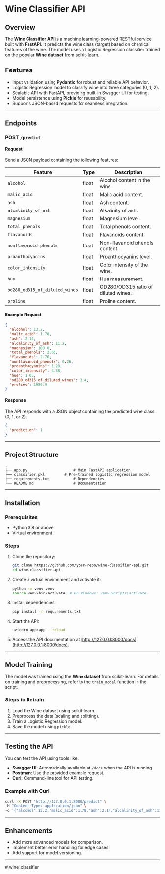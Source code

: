 # Wine Classifier API

## Overview

The **Wine Classifier API** is a machine learning-powered RESTful service built with **FastAPI**. It predicts the wine class (target) based on chemical features of the wine. The model uses a Logistic Regression classifier trained on the popular **Wine dataset** from scikit-learn.

## Features

- Input validation using **Pydantic** for robust and reliable API behavior.
- Logistic Regression model to classify wine into three categories (0, 1, 2).
- Scalable API with FastAPI, providing built-in Swagger UI for testing.
- Model persistence using **Pickle** for reusability.
- Supports JSON-based requests for seamless integration.

---

## Endpoints

### **POST** `/predict`

#### Request

Send a JSON payload containing the following features:

| Feature                        | Type  | Description                         |
| ------------------------------ | ----- | ----------------------------------- |
| `alcohol`                      | float | Alcohol content in the wine.        |
| `malic_acid`                   | float | Malic acid content.                 |
| `ash`                          | float | Ash content.                        |
| `alcalinity_of_ash`            | float | Alkalinity of ash.                  |
| `magnesium`                    | float | Magnesium level.                    |
| `total_phenols`                | float | Total phenols content.              |
| `flavanoids`                   | float | Flavanoids content.                 |
| `nonflavanoid_phenols`         | float | Non-flavanoid phenols content.      |
| `proanthocyanins`              | float | Proanthocyanins level.              |
| `color_intensity`              | float | Color intensity of the wine.        |
| `hue`                          | float | Hue measurement.                    |
| `od280_od315_of_diluted_wines` | float | OD280/OD315 ratio of diluted wines. |
| `proline`                      | float | Proline content.                    |

#### Example Request

```json
{
  "alcohol": 13.2,
  "malic_acid": 1.78,
  "ash": 2.14,
  "alcalinity_of_ash": 11.2,
  "magnesium": 100.0,
  "total_phenols": 2.65,
  "flavanoids": 2.76,
  "nonflavanoid_phenols": 0.26,
  "proanthocyanins": 1.28,
  "color_intensity": 4.38,
  "hue": 1.05,
  "od280_od315_of_diluted_wines": 3.4,
  "proline": 1050.0
}
```

#### Response

The API responds with a JSON object containing the predicted wine class (0, 1, or 2).

```json
{
  "prediction": 1
}
```

---

## Project Structure

```plaintext
.
├── app.py                     # Main FastAPI application
├── classifier.pkl         # Pre-trained logistic regression model
├── requirements.txt           # Dependencies
└── README.md                  # Documentation
```

---

## Installation

### Prerequisites

- Python 3.8 or above.
- Virtual environment

### Steps

1. Clone the repository:

   ```bash
   git clone https://github.com/your-repo/wine-classifier-api.git
   cd wine-classifier-api
   ```

2. Create a virtual environment and activate it:

   ```bash
   python -m venv venv
   source venv/bin/activate  # On Windows: venv\Scripts\activate
   ```

3. Install dependencies:

   ```bash
   pip install -r requirements.txt
   ```

4. Start the API:

   ```bash
   uvicorn app:app --reload
   ```

5. Access the API documentation at [http://127.0.0.1:8000/docs](http://127.0.0.1:8000/docs).

---

## Model Training

The model was trained using the **Wine dataset** from scikit-learn. For details on training and preprocessing, refer to the `train_model` function in the script.

### Steps to Retrain

1. Load the Wine dataset using scikit-learn.
2. Preprocess the data (scaling and splitting).
3. Train a Logistic Regression model.
4. Save the model using `pickle`.

---

## Testing the API

You can test the API using tools like:

- **Swagger UI**: Automatically available at `/docs` when the API is running.
- **Postman**: Use the provided example request.
- **Curl**: Command-line tool for API testing.

### Example with Curl

```bash
curl -X POST "http://127.0.0.1:8000/predict" \
-H "Content-Type: application/json" \
-d '{"alcohol":13.2,"malic_acid":1.78,"ash":2.14,"alcalinity_of_ash":11.2,"magnesium":100.0,"total_phenols":2.65,"flavanoids":2.76,"nonflavanoid_phenols":0.26,"proanthocyanins":1.28,"color_intensity":4.38,"hue":1.05,"od280_od315_of_diluted_wines":3.4,"proline":1050.0}'
```

---

## Enhancements

- Add more advanced models for comparison.
- Implement better error handling for edge cases.
- Add support for model versioning.

---
#   w i n e _ c l a s s i f i e r  
 